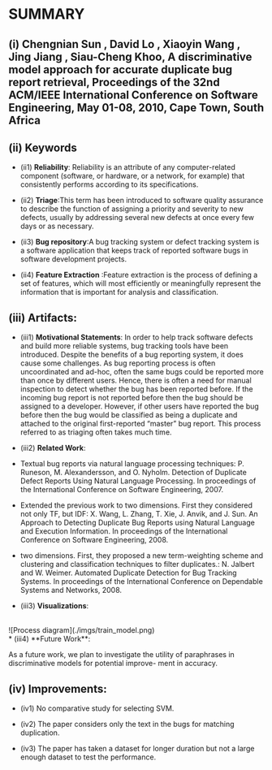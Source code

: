 # SUMMARY

## (i) Chengnian Sun , David Lo , Xiaoyin Wang , Jing Jiang , Siau-Cheng Khoo, A discriminative model approach for accurate duplicate bug report retrieval, Proceedings of the 32nd ACM/IEEE International Conference on Software Engineering, May 01-08, 2010, Cape Town, South Africa

## (ii) Keywords

* (ii1) **Reliability**: Reliability is an attribute of any computer-related component (software, or hardware, or a network, for example) that consistently performs according to its specifications.

* (ii2) **Triage**:This term has been introduced to software quality assurance to describe the function of assigning a priority and severity to new defects, usually by addressing several new defects at once every few days or as necessary.

* (ii3) **Bug repository**:A bug tracking system or defect tracking system is a software application that keeps track of reported software bugs in software development projects.

* (ii4) **Feature Extraction** :Feature extraction is the process of defining a set of features, which will most efficiently or meaningfully represent the information that is important for analysis and classification.

## (iii) Artifacts:

* (iii1) **Motivational Statements**:
          In order to help track software defects and build more reliable systems, bug tracking tools have been introduced. Despite the benefits of a bug reporting system, it does cause some challenges. As bug reporting process is often uncoordinated and ad-hoc, often the same bugs could be reported more than once by different users. Hence, there is often a need for manual inspection to detect whether the bug has been reported before. If the incoming bug report is not reported before then the bug should be assigned to a developer. However, if other users have reported the bug before then the bug would be classified as being a duplicate and attached to the original first-reported “master” bug report. This process referred to as triaging often takes much time.

* (iii2) **Related Work**:

* Textual bug reports via natural language processing techniques: P. Runeson, M. Alexandersson, and O. Nyholm. Detection of Duplicate Defect Reports Using Natural Language Processing. In proceedings of the International Conference on Software Engineering, 2007.

* Extended the previous work to two dimensions. First they considered not only TF, but IDF: X. Wang, L. Zhang, T. Xie, J. Anvik, and J. Sun. An Approach to Detecting Duplicate Bug Reports using Natural Language and Execution Information. In proceedings of the International Conference on Software Engineering, 2008.

* two dimensions. First, they proposed a new term-weighting scheme and clustering and classification techniques to filter duplicates.: N. Jalbert and W. Weimer. Automated Duplicate Detection for Bug Tracking Systems. In proceedings of the International Conference on Dependable Systems and Networks, 2008.


* (iii3) **Visualizations**:
<br>
          ![Process diagram](./imgs/train_model.png)
<br>
* (iii4) **Future Work**:

As a future work, we plan to investigate the utility of paraphrases in discriminative models for potential improve- ment in accuracy.

## (iv) Improvements:

* (iv1) No comparative study for selecting SVM.

* (iv2) The paper considers only the text in the bugs for matching duplication.

* (iv3) The paper has taken a dataset for longer duration but not a large enough dataset to test the performance.
